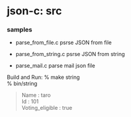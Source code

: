 json-c: src
===============


### samples
- parse_from_file.c 
psrse JSON from file 

- parse_from_string.c 
psrse JSON from string 

- parse_mail.c 
parse mail json file 

Build and Run: 
% make string  
% bin/string 
> Name : taro  
> Id : 101  
> Voting_eligible : true  



